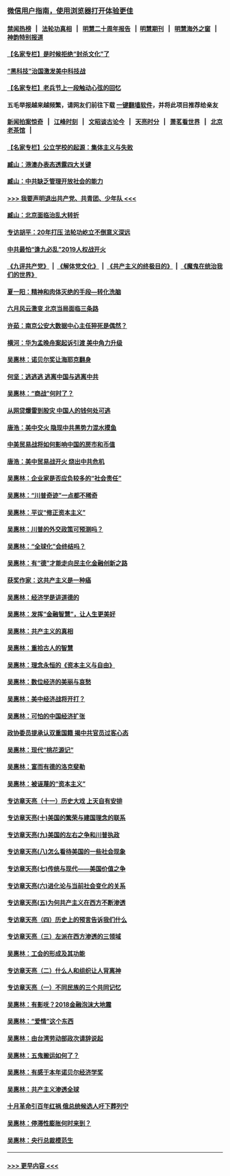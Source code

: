 ### [微信用户指南，使用浏览器打开体验更佳](https://github.com/gfw-breaker/banned-news1/blob/master/indexes/wechat-guide.md?t=0)
#### [禁闻热榜](热点新闻.md?t=0)  &nbsp;&nbsp;|&nbsp;&nbsp; [法轮功真相](https://github.com/gfw-breaker/truth/blob/master/README.md?t=0) &nbsp;&nbsp;|&nbsp;&nbsp; [明慧二十周年报告](https://github.com/gfw-breaker/mh-reports/blob/master/README.md?t=0) &nbsp;&nbsp;|&nbsp;&nbsp;[明慧期刊](https://github.com/gfw-breaker/mh-qikan) &nbsp;&nbsp;|&nbsp;&nbsp; [明慧海外之窗](https://github.com/gfw-breaker/mh-news/blob/master/README.md?t=0) &nbsp;&nbsp;|&nbsp;&nbsp; [神韵特别报道](https://github.com/gfw-breaker/mh-news/blob/master/shenyun.md?t=0)
#### [【名家专栏】是时候拒绝“封杀文化”了](../pages/nsc423/n11814093.md?t=02110302) 
#### [“黑科技”治国激发美中科技战](../pages/nsc423/n11638056.md?t=02110302) 
#### [【名家专栏】老兵节上一段触动心弦的回忆](../pages/nsc423/n11646016.md?t=02110302) 
#### 五毛举报越来越频繁，请网友们前往下载 [一键翻墙软件](https://github.com/gfw-breaker/ssr-accounts)，并将此项目推荐给亲友
#### [新闻拍案惊奇](https://github.com/gfw-breaker/banned-news1/blob/master/pages/link4.md) &nbsp;&nbsp;|&nbsp;&nbsp; [江峰时刻](https://github.com/gfw-breaker/banned-news1/blob/master/pages/link4.md) &nbsp;&nbsp;|&nbsp;&nbsp; [文昭谈古论今](https://github.com/gfw-breaker/banned-news1/blob/master/pages/link4.md) &nbsp;&nbsp;|&nbsp;&nbsp; [天亮时分](https://github.com/gfw-breaker/banned-news1/blob/master/pages/link4.md) &nbsp;&nbsp;|&nbsp;&nbsp; [萧茗看世界](https://github.com/gfw-breaker/banned-news1/blob/master/pages/link4.md) &nbsp;&nbsp;|&nbsp;&nbsp; [北京老茶馆](https://github.com/gfw-breaker/banned-news1/blob/master/pages/link4.md) &nbsp;&nbsp;|&nbsp;&nbsp; 
#### [【名家专栏】公立学校的起源：集体主义与失败](../pages/nsc423/n11601833.md?t=02110302) 
#### [臧山：港澳办表态透露四大关键](../pages/nsc423/n11421628.md?t=02110302) 
#### [臧山：中共缺乏管理开放社会的能力](../pages/nsc423/n11407457.md?t=02110302) 
#### [>>> 我要声明退出共产党、共青团、少年队 <<<](https://github.com/begood0513/goodnews/blob/master/quit/letter.md) 
#### [臧山：北京面临治乱大转折](../pages/nsc423/n11406895.md?t=02110302) 
#### [专访胡平：20年打压 法轮功屹立不倒意义深远](../pages/nsc423/n11398800.md?t=02110302) 
#### [中共最怕“逢九必乱”2019人权战开火](../pages/nsc423/n11385248.md?t=02110302) 
#### [《九评共产党》](https://github.com/begood0513/9ping.md/blob/master/README.md) &nbsp;|&nbsp; [《解体党文化》](../../../../jtdwh.md/blob/master/README.md)  &nbsp;|&nbsp; [《共产主义的终极目的》](../../../../gczydzjmd.md/blob/master/README.md) &nbsp;|&nbsp; [《魔鬼在统治我们的世界》](../../../../mgztzwmdsj.md/blob/master/README.md) 
#### [夏一阳：精神和肉体灭绝的手段—转化洗脑](../pages/nsc423/n11368250.md?t=02110302) 
#### [六月风云激变 北京当局面临三条路](../pages/nsc423/n11313668.md?t=02110302) 
#### [许茹：南京公安大数据中心主任猝死是偶然？](../pages/nsc423/n11064744.md?t=02110302) 
#### [横河：华为孟晚舟案起诉引渡 美中角力升级](../pages/nsc423/n11027230.md?t=02110302) 
#### [吴惠林：诺贝尔奖让海耶克翻身](../pages/nsc423/n10890049.md?t=02110302) 
#### [何坚：逃逃逃 逃离中国与逃离中共](../pages/nsc423/n10592891.md?t=02110302) 
#### [吴惠林：“商战”何时了？](../pages/nsc423/n10573558.md?t=02110302) 
#### [从网贷爆雷到股灾 中国人的钱何处可逃](../pages/nsc423/n10572800.md?t=02110302) 
#### [唐浩：美中交火 隐现中共黑势力混水摸鱼](../pages/nsc423/n10544040.md?t=02110302) 
#### [中美贸易战将如何影响中国的房市和币值](../pages/nsc423/n10543697.md?t=02110302) 
#### [唐浩：美中贸易战开火 烧出中共危机](../pages/nsc423/n10540126.md?t=02110302) 
#### [吴惠林：企业家是否应负较多的“社会责任”](../pages/nsc423/n10535022.md?t=02110302) 
#### [吴惠林：“川普奇迹”一点都不稀奇](../pages/nsc423/n10512808.md?t=02110302) 
#### [吴惠林：平议“修正资本主义”](../pages/nsc423/n10495724.md?t=02110302) 
#### [吴惠林：川普的外交政策可预测吗？](../pages/nsc423/n10462387.md?t=02110302) 
#### [吴惠林：“全球化”会终结吗？](../pages/nsc423/n10452838.md?t=02110302) 
#### [吴惠林：有“德”才能走向民主化金融创新之路](../pages/nsc423/n10432292.md?t=02110302) 
#### [获奖作家：这共产主义是一种癌](../pages/nsc423/n10431541.md?t=02110302) 
#### [吴惠林：经济学是讲道德的](../pages/nsc423/n10398014.md?t=02110302) 
#### [吴惠林：发挥“金融智慧”，让人生更美好](../pages/nsc423/n10375019.md?t=02110302) 
#### [吴惠林：共产主义的真相](../pages/nsc423/n10351394.md?t=02110302) 
#### [吴惠林：重拾古人的智慧](../pages/nsc423/n10337691.md?t=02110302) 
#### [吴惠林：理念永恒的《资本主义与自由》](../pages/nsc423/n10316274.md?t=02110302) 
#### [吴惠林：数位经济的美丽与哀愁](../pages/nsc423/n10292946.md?t=02110302) 
#### [吴惠林：美中经济战将开打？](../pages/nsc423/n10258825.md?t=02110302) 
#### [吴惠林：可怕的中国经济扩张](../pages/nsc423/n10219147.md?t=02110302) 
#### [政协委员提承认双重国籍 揭中共官员过客心态](../pages/nsc423/n10208809.md?t=02110302) 
#### [吴惠林：现代“桃花源记”](../pages/nsc423/n10185234.md?t=02110302) 
#### [吴惠林：富而有德的洛克斐勒](../pages/nsc423/n10142264.md?t=02110302) 
#### [吴惠林：被诬蔑的“资本主义”](../pages/nsc423/n10124816.md?t=02110302) 
#### [专访章天亮（十一）历史大戏 上天自有安排](../pages/nsc423/n10094905.md?t=02110302) 
#### [专访章天亮(十)美国的繁荣与建国理念的联系](../pages/nsc423/n10094899.md?t=02110302) 
#### [专访章天亮(九)美国的左右之争和川普执政](../pages/nsc423/n10094889.md?t=02110302) 
#### [专访章天亮(八)怎么看待美国的一些社会现象](../pages/nsc423/n10094857.md?t=02110302) 
#### [专访章天亮(七)传统与现代——美国价值之争](../pages/nsc423/n10093140.md?t=02110302) 
#### [专访章天亮(六)进化论与当前社会变化的关系](../pages/nsc423/n10092036.md?t=02110302) 
#### [专访章天亮(五)为何共产主义在西方不断渗透](../pages/nsc423/n10083620.md?t=02110302) 
#### [专访章天亮（四）历史上的预言告诉我们什么](../pages/nsc423/n10083606.md?t=02110302) 
#### [专访章天亮（三）左派在西方渗透的三领域](../pages/nsc423/n10081115.md?t=02110302) 
#### [吴惠林：工会的形成及其功能](../pages/nsc423/n10080633.md?t=02110302) 
#### [专访章天亮（二）什么人和组织让人背离神](../pages/nsc423/n10076637.md?t=02110302) 
#### [专访章天亮（一）不同民族的三个共同记忆](../pages/nsc423/n10074188.md?t=02110302) 
#### [吴惠林：有影呒？2018金融泡沫大地震](../pages/nsc423/n10040534.md?t=02110302) 
#### [吴惠林：“爱情”这个东西](../pages/nsc423/n10019423.md?t=02110302) 
#### [吴惠林：由台湾劳动部政次请辞说起](../pages/nsc423/n9979679.md?t=02110302) 
#### [吴惠林：五鬼搬运如何了？](../pages/nsc423/n9925338.md?t=02110302) 
#### [吴惠林：有感于本年诺贝尔经济学奖](../pages/nsc423/n9871883.md?t=02110302) 
#### [吴惠林：共产主义渗透全球](../pages/nsc423/n9812748.md?t=02110302) 
#### [十月革命引百年红祸 俄总统候选人吁下葬列宁](../pages/nsc423/n9810182.md?t=02110302) 
#### [吴惠林：停滞性膨胀何时来到？](../pages/nsc423/n9764136.md?t=02110302) 
#### [吴惠林：央行总裁模范生](../pages/nsc423/n9728134.md?t=02110302) 

----
#### [ >>> 更早内容 <<< ](../indexes/nsc423-earlier.md)
